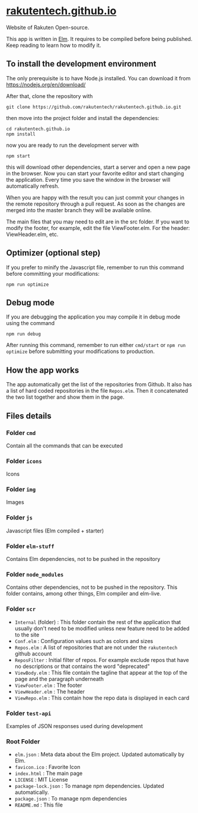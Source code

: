 # [rakutentech.github.io](https://rakutentech.github.io/)

Website of Rakuten Open-source.

This app is written in [Elm](https://elm-lang.org). It requires to be compiled before being published. Keep reading to learn how to modify it.

## To install the development environment

The only prerequisite is to have Node.js installed. You can download it from https://nodejs.org/en/download/

After that, clone the repository with

```shell
git clone https://github.com/rakutentech/rakutentech.github.io.git
```

then move into the project folder and install the dependencies:

```shell
cd rakutentech.github.io
npm install
```

now you are ready to run the development server with

```shell
npm start
```

this will download other dependencies, start a server and open a new page in the browser.
Now you can start your favorite editor and start changing the application. Every time you save the window in the browser will automatically refresh.

When you are happy with the result you can just commit your changes in the remote repository through a pull request. As soon as the changes are merged into the master branch they will be available online.

The main files that you may need to edit are in the src folder. If you want to modify the footer, for example, edit the file ViewFooter.elm. For the header: ViewHeader.elm, etc.

## Optimizer (optional step)

If you prefer to minify the Javascript file, remember to run this command before committing your modifications:

```shell
npm run optimize
```

## Debug mode

If you are debugging the application you may compile it in debug mode using the command

```shell
npm run debug
```

After running this command, remember to run either `cmd/start` or `npm run optimize` before submitting your modifications to production.

## How the app works

The app automatically get the list of the repositories from Github. It also has a list of hard coded repositories in the file `Repos.elm`. Then it concatenated the two list together and show them in the page.

## Files details

### Folder `cmd`

Contain all the commands that can be executed

### Folder `icons`

Icons

### Folder `img`

Images

### Folder `js`

Javascript files (Elm compiled + starter)

### Folder `elm-stuff`

Contains Elm dependencies, not to be pushed in the repository

### Folder `node_modules`

Contains other dependencies, not to be pushed in the repository. This folder contains, among other things, Elm compiler and elm-live.

### Folder `scr`

* `Internal` (folder) : This folder contain the rest of the application that usually don't need to be modified unless new feature need to be added to the site
* `Conf.elm` : Configuration values such as colors and sizes
* `Repos.elm` : A list of repositories that are not under the `rakutentech` github account
* `ReposFilter` : Initial filter of repos. For example exclude repos that have no descriptions or that contains the word "deprecated"
* `ViewBody.elm` : This file contain the tagline that appear at the top of the page and the paragraph underneath
* `ViewFooter.elm` : The footer
* `ViewHeader.elm` : The header
* `ViewRepo.elm` : This contain how the repo data is displayed in each card

### Folder `test-api`

Examples of JSON responses used during development

### Root Folder

* `elm.json` : Meta data about the Elm project. Updated automatically by Elm.
* `favicon.ico` : Favorite Icon
* `index.html` : The main page
* `LICENSE` : MIT License
* `package-lock.json` : To manage npm dependencies. Updated automatically.
* `package.json` : To manage npm dependencies
* `README.md` : This file

